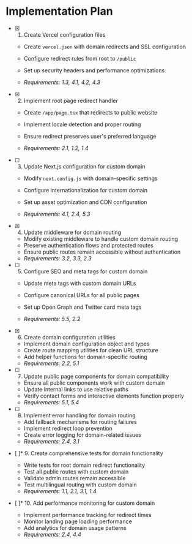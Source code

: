 # Implementation Plan

- [x] 1. Create Vercel configuration files



  - Create `vercel.json` with domain redirects and SSL configuration
  - Configure redirect rules from root to `/public`
  - Set up security headers and performance optimizations


  - _Requirements: 1.3, 4.1, 4.2, 4.3_

- [x] 2. Implement root page redirect handler


  - Create `/app/page.tsx` that redirects to public website

  - Implement locale detection and proper routing
  - Ensure redirect preserves user's preferred language
  - _Requirements: 2.1, 1.2, 1.4_



- [ ] 3. Update Next.js configuration for custom domain
  - Modify `next.config.js` with domain-specific settings
  - Configure internationalization for custom domain


  - Set up asset optimization and CDN configuration
  - _Requirements: 4.1, 2.4, 5.3_

- [x] 4. Update middleware for domain routing


  - Modify existing middleware to handle custom domain routing
  - Preserve authentication flows and protected routes
  - Ensure public routes remain accessible without authentication
  - _Requirements: 3.2, 3.3, 2.3_



- [ ] 5. Configure SEO and meta tags for custom domain
  - Update meta tags with custom domain URLs
  - Configure canonical URLs for all public pages


  - Set up Open Graph and Twitter card meta tags
  - _Requirements: 5.5, 2.2_

- [x] 6. Create domain configuration utilities



  - Implement domain configuration object and types
  - Create route mapping utilities for clean URL structure
  - Add helper functions for domain-specific routing
  - _Requirements: 2.2, 5.1_

- [ ] 7. Update public page components for domain compatibility
  - Ensure all public components work with custom domain
  - Update internal links to use relative paths
  - Verify contact forms and interactive elements function properly
  - _Requirements: 5.1, 5.4_

- [ ] 8. Implement error handling for domain routing
  - Add fallback mechanisms for routing failures
  - Implement redirect loop prevention
  - Create error logging for domain-related issues
  - _Requirements: 2.4, 3.1_

- [ ]* 9. Create comprehensive tests for domain functionality
  - Write tests for root domain redirect functionality
  - Test all public routes with custom domain
  - Validate admin routes remain accessible
  - Test multilingual routing with custom domain
  - _Requirements: 1.1, 2.1, 3.1, 1.4_

- [ ]* 10. Add performance monitoring for custom domain
  - Implement performance tracking for redirect times
  - Monitor landing page loading performance
  - Add analytics for domain usage patterns
  - _Requirements: 2.4, 4.4_